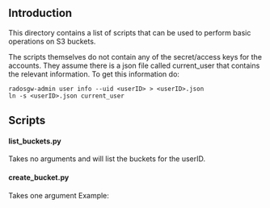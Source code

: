 ## Introduction
This directory contains a list of scripts that can be used to perform basic operations on S3 buckets.

The scripts themselves do not contain any of the secret/access keys for the accounts. They assume there is a json file called current_user that contains the relevant information.
To get this information do:
```
radosgw-admin user info --uid <userID> > <userID>.json
ln -s <userID>.json current_user
```

## Scripts
#### list_buckets.py
Takes no arguments and will list the buckets for the userID.

#### create_bucket.py
Takes one argument
Example:
```


